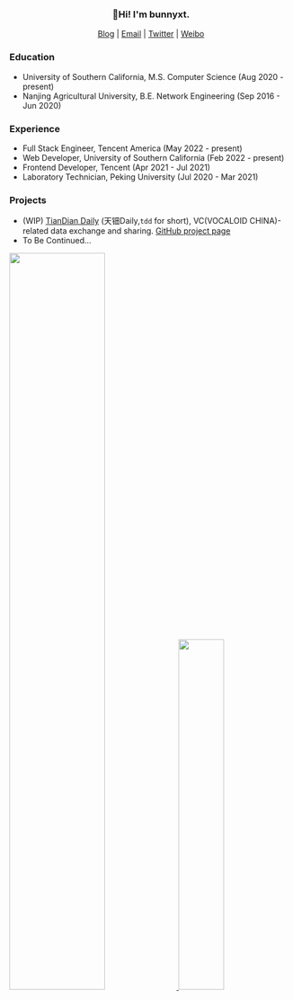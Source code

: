 <h3 align="center">
  👋Hi! I'm bunnyxt. 
</h3>

<p align="center">
  <a href="https://www.bunnyxt.com" target="_blank">Blog</a> |
  <a href="mailto:bunnyxt@outlook.com">Email</a> |
  <a href="https://twitter.com/bunnyxt29" target="_blank">Twitter</a> |
  <a href="https://www.weibo.com/nny29" target="_blank">Weibo</a>
</p>

### Education

- University of Southern California, M.S. Computer Science (Aug 2020 - present)
- Nanjing Agricultural University, B.E. Network Engineering (Sep 2016 - Jun 2020)

### Experience

- Full Stack Engineer, Tencent America (May 2022 - present)
- Web Developer, University of Southern California (Feb 2022 - present)
- Frontend Developer, Tencent (Apr 2021 - Jul 2021)
- Laboratory Technician, Peking University (Jul 2020 - Mar 2021)

### Projects

- (WIP) [TianDian Daily](https://tdd.bunnyxt.com) (天钿Daily,`tdd` for short), VC(VOCALOID CHINA)-related data exchange and sharing. [GitHub project page](https://github.com/users/bunnyxt/projects/1)
- To Be Continued...

<span>
  <a href="https://www.github.com/bunnyxt">
    <img src="https://github-readme-stats.vercel.app/api?username=bunnyxt&show_icons=true&layout=compact&count_private=true&hide_title=true&theme=default" style="width: 58%; max-width: 58%; min-width: 58%; margin-right: 1%">
  </a>
  <a href="https://www.github.com/bunnyxt">
    <img src="https://github-readme-stats.vercel.app/api/top-langs/?username=bunnyxt&layout=compact&count_private=true&theme=default" style="width: 40%; max-width: 40%; min-width: 40%;">
  </a>
</span>
